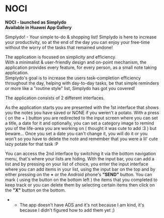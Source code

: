 # NOCI
**NOCI - launched as Simplydo  
Available in Huawei App Gallery**  

Simplydo! - Your simple to-do & shopping list!
Simplydo is here to increase your productivity, so at the end of the day you can enjoy your free-time without the worry of the tasks that remained undone!

The application is focused on simplicity and efficiency.  
With a minimalist & user-friendly design and on-point mechanism, the application provides every feature, for every person, as a small note taking application.  
Simplydo's goal is to increase the users task-completion efficiency throughout the day, helping with day-to-day tasks, be that simple reminders or more like a "routine style" list, Simplydo has got you covered!

The application consists of 2 different interfaces.  

As the application starts you are presented with the 1st interface that shows you the notes you have saved or NONE if you weren't a potato. 
With a press ( on the + ) button you are redirected to the input screen where you can set a title, a date for it and optionally, you can set a category image to remind you of the life-area you are working on ( thought it was cute to add :3 ) but beware...
Once you set a date you can't change it, you will do it or you won't so you have to delete the note and remember that you were a lil' cute lazy potate for that task :P  

You can access the 2nd interface by switching it via the bottom navigation menu, that's where your lists are hiding. With the input bar, you can add a list and by pressing on your list of choice, you enter the input interface where you can add items in your list, using the input bar on the top and by either pressing on the **+** or the Android phone's **"SEND"** button. You can mark ( using the button on the bottom left ) the items that you completed to keep track or you can delete them by selecting certain items then click on the **"X"** button on the bottom.

* * The app doesn't have ADS and it's not because I am kind, it's because I didn't figured how to add them yet ;) 
